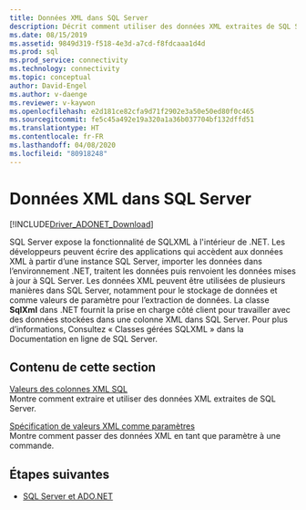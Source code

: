 ```yaml
---
title: Données XML dans SQL Server
description: Décrit comment utiliser des données XML extraites de SQL Server.
ms.date: 08/15/2019
ms.assetid: 9849d319-f518-4e3d-a7cd-f8fdcaaa1d4d
ms.prod: sql
ms.prod_service: connectivity
ms.technology: connectivity
ms.topic: conceptual
author: David-Engel
ms.author: v-daenge
ms.reviewer: v-kaywon
ms.openlocfilehash: e2d181ce82cfa9d71f2902e3a50e50ed80f0c465
ms.sourcegitcommit: fe5c45a492e19a320a1a36b037704bf132dffd51
ms.translationtype: HT
ms.contentlocale: fr-FR
ms.lasthandoff: 04/08/2020
ms.locfileid: "80918248"
---
```

# <a name="xml-data-in-sql-server"></a>Données XML dans SQL Server

[!INCLUDE[Driver_ADONET_Download](../../../includes/driver_adonet_download.md)]

SQL Server expose la fonctionnalité de SQLXML à l'intérieur de .NET. Les développeurs peuvent écrire des applications qui accèdent aux données XML à partir d’une instance SQL Server, importer les données dans l’environnement .NET, traitent les données puis renvoient les données mises à jour à SQL Server. Les données XML peuvent être utilisées de plusieurs manières dans SQL Server, notamment pour le stockage de données et comme valeurs de paramètre pour l’extraction de données. La classe **SqlXml** dans .NET fournit la prise en charge côté client pour travailler avec des données stockées dans une colonne XML dans SQL Server. Pour plus d’informations, Consultez « Classes gérées SQLXML » dans la Documentation en ligne de SQL Server.  
  
## <a name="in-this-section"></a>Contenu de cette section  
[Valeurs des colonnes XML SQL](sql-xml-column-values.md)  
Montre comment extraire et utiliser des données XML extraites de SQL Server.  
  
[Spécification de valeurs XML comme paramètres](specify-xml-values-parameters.md)  
Montre comment passer des données XML en tant que paramètre à une commande.  
  
## <a name="next-steps"></a>Étapes suivantes
- [SQL Server et ADO.NET](index.md)
